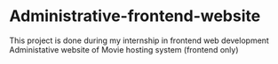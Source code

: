 # Administrative-frontend-website
This project is done during my internship in frontend web development
Administative website of Movie hosting system (frontend only)
